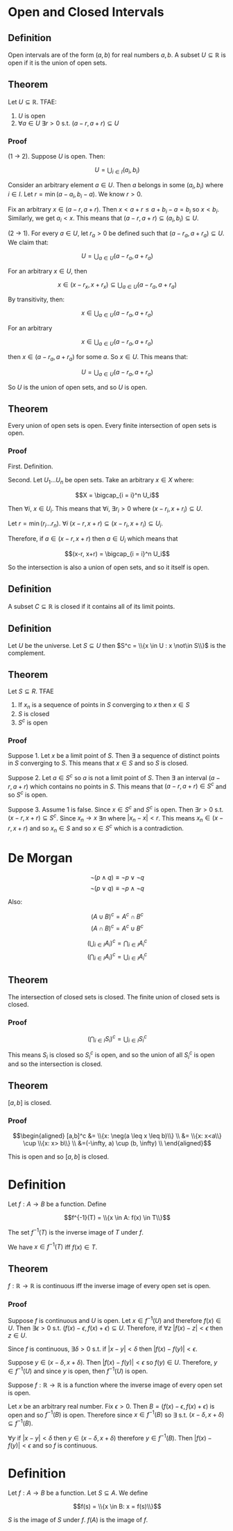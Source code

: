# Open and Closed Intervals

## Definition

Open intervals are of the form $(a,b)$ for real numbers $a,b$. A subset $U \subseteq \mathbb{R}$ is open if it is the union of open sets.

## Theorem

Let $U \subseteq \mathbb{R}$. TFAE:

1. $U$ is open
2. $\forall a \in U$ $\exists r > 0$ s.t. $(a-r,a+r) \subseteq U$

### Proof

(1 -> 2). Suppose $U$ is open. Then:

$$U = \bigcup_{i \in I} (a_i, b_i)$$

Consider an arbitrary element $a \in U$. Then $a$ belongs in some $(a_i, b_i)$ where $i \in I$. Let $r = \min(a-a_i, b_i-a)$. We know $r > 0$. 

Fix an arbitrary $x \in (a-r, a+r)$. Then $x < a+r \leq a+b_i-a = b_i$ so $x < b_i$. Similarly, we get $a_i < x$. This means that $(a-r, a+r) \subseteq (a_i, b_i) \subseteq U$. 

(2 -> 1). For every $a \in U$, let $r_a >0$ be defined such that $(a-r_a, a+r_a) \subseteq U$. We claim that:

$$U = \bigcup_{a \in U}(a-r_a, a+r_a)$$

For an arbitrary $x \in U$, then 

$$x \in (x-r_x, x+r_x) \subseteq \bigcup_{a \in U} (a-r_a, a+r_a)$$

By transitivity, then:

$$x \in \bigcup_{a \in U} (a-r_a, a+r_a)$$

For an arbitrary 

$$x \in \bigcup_{a \in U} (a-r_a, a+r_a)$$

then $x \in (a-r_a, a+r_a)$ for some $a$. So $x \in U$. This means that:

$$U = \bigcup_{a \in U}(a-r_a, a+r_a)$$

So $U$ is the union of open sets, and so $U$ is open. 

## Theorem

Every union of open sets is open. Every finite intersection of open sets is open.

### Proof

First. Definition. 

Second. Let $U_1 ... U_n$ be open sets. Take an arbitrary $x \in X$ where:

$$X = \bigcap_{i = i}^n U_i$$

Then $\forall i$, $x \in U_i$. This means that $\forall i$, $\exists r_i > 0$ where $(x-r_i, x+r_i) \subseteq U$. 

Let $r = \min(r_i ... r_n)$. $\forall i$ $(x-r, x+r) \subseteq (x-r_i, x+r_i) \subseteq U_i$. 

Therefore, if $a \in (x-r, x+r)$ then $a \in U_i$ which means that 

$$(x-r, x+r) = \bigcap_{i = i}^n U_i$$

So the intersection is also a union of open sets, and so it itself is open.

## Definition

A subset $C \subseteq \mathbb{R}$ is closed if it contains all of its limit points.

## Definition

Let $U$ be the universe. Let $S \subseteq U$ then $S^c = \\{x \in U : x \not\in S\\}$ is the complement. 

## Theorem

Let $S \subseteq R$. TFAE

1. If $x_n$ is a sequence of points in $S$ converging to $x$ then $x \in S$
2. $S$ is closed
3. $S^c$ is open

### Proof

Suppose 1. Let $x$ be a limit point of $S$. Then $\exists$ a sequence of distinct points in $S$ converging to $S$. This means that $x \in S$ and so $S$ is closed.

Suppose 2. Let $a \in S^c$ so $a$ is not a limit point of $S$. Then $\exists$ an interval $(a-r, a+r)$ which contains no points in $S$. This means that $(a-r, a+r) \in S^c$ and so $S^c$ is open. 

Suppose 3. Assume 1 is false. Since $x \in S^c$ and $S^c$ is open. Then $\exists r > 0$ s.t. $(x-r, x+r) \subseteq S^c$. Since $x_n \to x$ $\exists n$ where $|x_n - x| < r$. This means $x_n \in (x-r, x+r)$ and so $x_n \in S$ and so $x \in S^c$ which is a contradiction. 

# De Morgan

$$\neg(p \land q) \equiv \neg p \lor \neg q$$
$$\neg(p \lor q) \equiv \neg p \land \neg q$$

Also:

$$(A \cup B)^c = A^c \cap B^c$$
$$(A \cap B)^c = A^c \cup B^c$$

$$(\bigcup_{i \in I} A_i)^c = \bigcap_{i \in I} A_i^c$$
$$(\bigcap_{i \in I} A_i)^c = \bigcup_{i \in I} A_i^c$$

## Theorem

The intersection of closed sets is closed. The finite union of closed sets is closed.

### Proof

$$(\bigcap_{i \in I} S_i)^c = \bigcup_{i \in I} S_i^c$$

This means $S_i$ is closed so $S_i^c$ is open, and so the union of all $S_i^c$ is open and so the intersection is closed.

## Theorem

$[a,b]$ is closed.

### Proof

$$\begin{aligned}
[a,b]^c &= \\{x: \neg(a \leq x \leq b)\\} \\
&= \\{x: x<a\\} \cup \\{x: x> b\\} \\
&=(-\infty, a) \cup (b, \infty) \\
\end{aligned}$$

This is open and so $[a,b]$ is closed.

# Definition

Let $f: A \to B$ be a function. Define

$$f^{-1}(T) = \\{x \in A: f(x) \in T\\}$$

The set $f^{-1}(T)$ is the inverse image of $T$ under $f$. 

We have $x \in f^{-1}(T)$ iff $f(x) \in T$. 

## Theorem

$f: \mathbb{R} \to \mathbb{R}$ is continuous iff the inverse image of every open set is open. 

### Proof

Suppose $f$ is continuous and $U$ is open. Let $x \in f^{-1}(U)$ and therefore $f(x) \in U$. Then $\exists \epsilon > 0$ s.t. $(f(x)-\epsilon, f(x)+\epsilon) \subseteq U$. Therefore, if $\forall z$ $|f(x)-z| < \epsilon$ then $z \in U$. 

Since $f$ is continuous, $\exists \delta > 0$ s.t. if $|x-y|<\delta$ then $|f(x)-f(y)|<\epsilon$. 

Suppose $y \in (x - \delta, x+\delta)$. Then $|f(x)-f(y)|<\epsilon$ so $f(y) \in U$. Therefore, $y \in f^{-1}(U)$ and since $y$ is open, then $f^{-1}(U)$ is open. 

Suppose $f: \mathbb{R} \to \mathbb{R}$ is a function where the inverse image of every open set is open. 

Let $x$ be an arbitrary real number. Fix $\epsilon >0$. Then $B = (f(x) - \epsilon, f(x)+\epsilon)$ is open and so $f^{-1}(B)$ is open. Therefore since $x \in f^{-1}(B)$ so $\exists$ s.t. $(x-\delta, x+\delta) \subseteq f^{-1}(B)$. 

$\forall y$ if $|x-y|<\delta$ then $y \in (x-\delta, x+\delta)$ therefore $y \in f^{-1}(B)$. Then $|f(x)-f(y)|<\epsilon$ and so $f$ is continuous. 

# Definition

Let $f: A \to B$ be a function. Let $S \subseteq A$. We define 

$$f(s) = \\{x \in B: x = f(s)\\}$$

$S$ is the image of $S$ under $f$. $f(A)$ is the image of $f$. 









